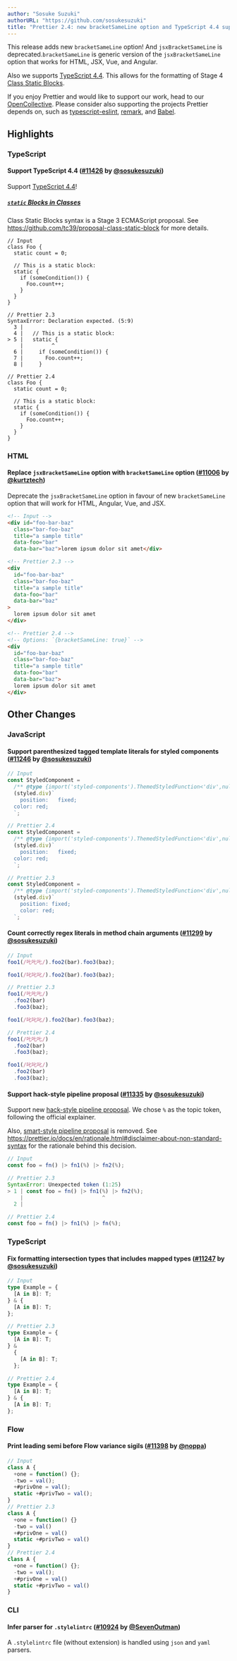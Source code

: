 ```yaml
---
author: "Sosuke Suzuki"
authorURL: "https://github.com/sosukesuzuki"
title: "Prettier 2.4: new bracketSameLine option and TypeScript 4.4 support!"
---
```


This release adds new `bracketSameLine` option! And `jsxBracketSameLine` is deprecated.`bracketSameLine` is generic version of the `jsxBracketSameLine` option that works for HTML, JSX, Vue, and Angular.

Also we supports [TypeScript 4.4](https://www.typescriptlang.org/docs/handbook/release-notes/typescript-4-4.html). This allows for the formatting of Stage 4 [Class Static Blocks](https://github.com/tc39/proposal-class-static-block).

If you enjoy Prettier and would like to support our work, head to our [OpenCollective](https://opencollective.com/prettier). Please consider also supporting the projects Prettier depends on, such as [typescript-eslint](https://opencollective.com/typescript-eslint), [remark](https://opencollective.com/unified), and [Babel](https://opencollective.com/babel).

<!--truncate-->

## Highlights

### TypeScript

#### Support TypeScript 4.4 ([#11426](https://github.com/prettier/prettier/pull/11426) by [@sosukesuzuki](https://github.com/sosukesuzuki))

Support [TypeScript 4.4](https://devblogs.microsoft.com/typescript/announcing-typescript-4-4/)!

##### [`static` Blocks in Classes](https://devblogs.microsoft.com/typescript/announcing-typescript-4-4/#static-blocks)

Class Static Blocks syntax is a Stage 3 ECMAScript proposal. See https://github.com/tc39/proposal-class-static-block for more details.

<!-- prettier-ignore -->
```tsx
// Input
class Foo {
  static count = 0;

  // This is a static block:
  static {
    if (someCondition()) {
      Foo.count++;
    }
  }
}

// Prettier 2.3
SyntaxError: Declaration expected. (5:9)
  3 |
  4 |   // This is a static block:
> 5 |   static {
    |         ^
  6 |     if (someCondition()) {
  7 |       Foo.count++;
  8 |     }

// Prettier 2.4
class Foo {
  static count = 0;

  // This is a static block:
  static {
    if (someCondition()) {
      Foo.count++;
    }
  }
}

```

### HTML

#### Replace `jsxBracketSameLine` option with `bracketSameLine` option ([#11006](https://github.com/prettier/prettier/pull/11006) by [@kurtztech](https://github.com/kurtztech))

Deprecate the `jsxBracketSameLine` option in favour of new `bracketSameLine` option that will work for HTML, Angular, Vue, and JSX.

<!-- prettier-ignore -->
```html
<!-- Input -->
<div id="foo-bar-baz"
  class="bar-foo-baz"
  title="a sample title"
  data-foo="bar"
  data-bar="baz">lorem ipsum dolor sit amet</div>

<!-- Prettier 2.3 -->
<div
  id="foo-bar-baz"
  class="bar-foo-baz"
  title="a sample title"
  data-foo="bar"
  data-bar="baz"
>
  lorem ipsum dolor sit amet
</div>

<!-- Prettier 2.4 -->
<!-- Options: `{bracketSameLine: true}` -->
<div
  id="foo-bar-baz"
  class="bar-foo-baz"
  title="a sample title"
  data-foo="bar"
  data-bar="baz">
  lorem ipsum dolor sit amet
</div>
```

## Other Changes

### JavaScript

#### Support parenthesized tagged template literals for styled components ([#11246](https://github.com/prettier/prettier/pull/11246) by [@sosukesuzuki](https://github.com/sosukesuzuki))

<!-- prettier-ignore -->
```js
// Input
const StyledComponent =
  /** @type {import('styled-components').ThemedStyledFunction<'div',null,{overlap: boolean}>} */
  (styled.div)`
    position:   fixed;
  color: red;
  `;

// Prettier 2.4
const StyledComponent =
  /** @type {import('styled-components').ThemedStyledFunction<'div',null,{overlap: boolean}>} */
  (styled.div)`
    position:   fixed;
  color: red;
  `;

// Prettier 2.3
const StyledComponent =
  /** @type {import('styled-components').ThemedStyledFunction<'div',null,{overlap: boolean}>} */
  (styled.div)`
    position: fixed;
    color: red;
  `;

```

#### Count correctly regex literals in method chain arguments ([#11299](https://github.com/prettier/prettier/pull/11299) by [@sosukesuzuki](https://github.com/sosukesuzuki))

<!-- prettier-ignore -->
```js
// Input
foo1(/𠮟𠮟𠮟/).foo2(bar).foo3(baz);

foo1(/叱叱叱/).foo2(bar).foo3(baz);

// Prettier 2.3
foo1(/𠮟𠮟𠮟/)
  .foo2(bar)
  .foo3(baz);

foo1(/叱叱叱/).foo2(bar).foo3(baz);

// Prettier 2.4
foo1(/𠮟𠮟𠮟/)
  .foo2(bar)
  .foo3(baz);

foo1(/叱叱叱/)
  .foo2(bar)
  .foo3(baz);

```

#### Support hack-style pipeline proposal ([#11335](https://github.com/prettier/prettier/pull/11335) by [@sosukesuzuki](https://github.com/sosukesuzuki))

Support new [hack-style pipeline proposal](https://github.com/js-choi/proposal-hack-pipes). We chose `%` as the topic token, following the official explainer.

Also, [smart-style pipeline proposal](https://github.com/js-choi/proposal-smart-pipelines) is removed. See https://prettier.io/docs/en/rationale.html#disclaimer-about-non-standard-syntax for the rationale behind this decision.

```js
// Input
const foo = fn() |> fn1(%) |> fn2(%);

// Prettier 2.3
SyntaxError: Unexpected token (1:25)
> 1 | const foo = fn() |> fn1(%) |> fn2(%);
    |                         ^
  2 |

// Prettier 2.4
const foo = fn() |> fn1(%) |> fn(%);

```

### TypeScript

#### Fix formatting intersection types that includes mapped types ([#11247](https://github.com/prettier/prettier/pull/11247) by [@sosukesuzuki](https://github.com/sosukesuzuki))

<!-- prettier-ignore -->
```ts
// Input
type Example = {
  [A in B]: T;
} & {
  [A in B]: T;
};

// Prettier 2.3
type Example = {
  [A in B]: T;
} &
  {
    [A in B]: T;
  };

// Prettier 2.4
type Example = {
  [A in B]: T;
} & {
  [A in B]: T;
};

```

### Flow

#### Print leading semi before Flow variance sigils ([#11398](https://github.com/prettier/prettier/pull/11398) by [@noppa](https://github.com/noppa))

<!-- prettier-ignore -->
```jsx
// Input
class A {
  +one = function() {};
  -two = val();
  +#privOne = val();
  static +#privTwo = val();
}
// Prettier 2.3
class A {
  +one = function() {}
  -two = val()
  +#privOne = val()
  static +#privTwo = val()
}
// Prettier 2.4
class A {
  +one = function() {};
  -two = val();
  +#privOne = val()
  static +#privTwo = val()
}
```

### CLI

#### Infer parser for `.stylelintrc` ([#10924](https://github.com/prettier/prettier/pull/10924) by [@SevenOutman](https://github.com/SevenOutman))

A `.stylelintrc` file (without extension) is handled using `json` and `yaml` parsers.
